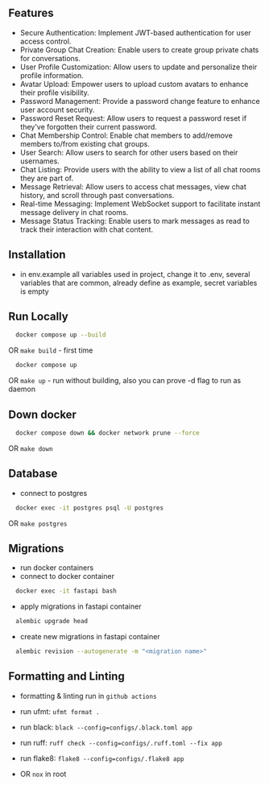 ## Features
- Secure Authentication: Implement JWT-based authentication for user access control.
- Private Group Chat Creation: Enable users to create group private chats for conversations.
- User Profile Customization: Allow users to update and personalize their profile information.
- Avatar Upload: Empower users to upload custom avatars to enhance their profile visibility.
- Password Management: Provide a password change feature to enhance user account security.
- Password Reset Request: Allow users to request a password reset if they've forgotten their current password.
- Chat Membership Control: Enable chat members to add/remove members to/from existing chat groups.
- User Search: Allow users to search for other users based on their usernames.
- Chat Listing: Provide users with the ability to view a list of all chat rooms they are part of.
- Message Retrieval: Allow users to access chat messages, view chat history, and scroll through past conversations.
- Real-time Messaging: Implement WebSocket support to facilitate instant message delivery in chat rooms.
- Message Status Tracking: Enable users to mark messages as read to track their interaction with chat content.

## Installation
- in env.example all variables used in project, change it to .env, several variables that are common, already define as example, secret variables is empty

## Run Locally
```bash
  docker compose up --build
```
OR `make build` - first time
```bash
  docker compose up
```
OR `make up` - run without building, also you can prove -d flag to run as daemon

## Down docker
```bash
  docker compose down && docker network prune --force
```
OR `make down`

## Database
- connect to postgres
```bash
  docker exec -it postgres psql -U postgres
```
OR `make postgres`

## Migrations
- run docker containers
- connect to docker container
```bash
  docker exec -it fastapi bash
```
- apply migrations in fastapi container
```bash
  alembic upgrade head
```
- create new migrations in fastapi container
```bash
  alembic revision --autogenerate -m "<migration name>"
```
## Formatting and Linting
- formatting & linting run in `github actions`
- run ufmt: `ufmt format .`
- run black: `black --config=configs/.black.toml app`
- run ruff: `ruff check --config=configs/.ruff.toml --fix app`
- run flake8: `flake8 --config=configs/.flake8 app`

- OR `nox` in root
